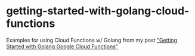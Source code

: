 # getting-started-with-golang-cloud-functions
Examples for using Cloud Functions w/ Golang from my post ["Getting Started with Golang Google Cloud Functions"](https://benjamincongdon.me/blog/2019/01/21/Getting-Started-with-Golang-Google-Cloud-Functions/)
